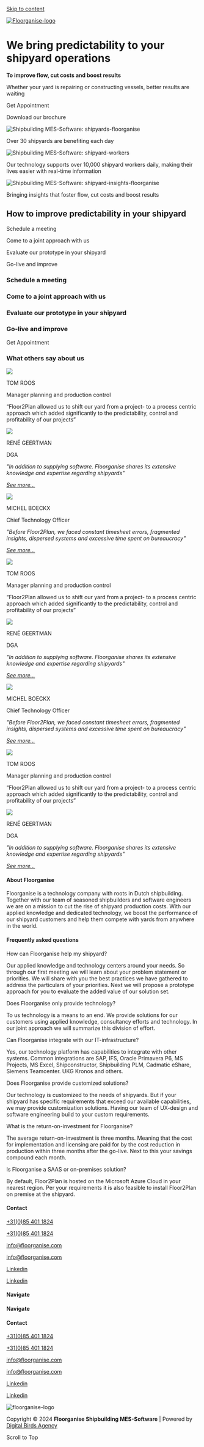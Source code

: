 [Skip to content](https://www.floorganise.com/#content "Skip to content")

[![Floorganise-logo](https://www.floorganise.com/wp-content/uploads/2024/07/Logo-FLOORGANISE_Mesa-de-trabajo-1.svg)](https://www.floorganise.com/)

# We bring predictability    to your shipyard operations

**To improve flow, cut costs and boost results**

Whether your yard is repairing or constructing vessels, better results are waiting

Get Appointment

Download our brochure

![Shipbuilding MES-Software: shipyards-floorganise](https://www.floorganise.com/wp-content/uploads/2024/10/shipyards-floorganise.png)

Over 30 shipyards are benefiting each day

![Shipbuilding MES-Software: shipyard-workers](https://www.floorganise.com/wp-content/uploads/2024/10/shipyard-workers.png)

Our technology supports over 10,000 shipyard workers daily, making their lives easier with real-time information

![Shipbuilding MES-Software: shipyard-insights-floorganise](https://www.floorganise.com/wp-content/uploads/2024/10/shipyard-insights-floorganise.svg)

Bringing insights that foster flow, cut costs and boost results

## How to improve predictability in your shipyard

Schedule a meeting

Come to a joint approach with us

Evaluate our prototype in your shipyard

Go-live and improve

### Schedule a meeting

### Come to a joint approach with us

### Evaluate our prototype in your shipyard

### Go-live and improve

Get Appointment

### What others say about us

![](https://www.floorganise.com/wp-content/uploads/2024/10/royal-IHC-floorganise.png)

TOM ROOS

Manager planning and production control

“Floor2Plan allowed us to shift our yard from a project- to a process centric approach which added significantly to the predictability, control and profitability of our projects”

![](https://www.floorganise.com/wp-content/uploads/2024/10/Scheepswerf-Geertman.png)

RENÉ GEERTMAN

DGA

_"In addition to supplying software. Floorganise shares its extensive knowledge and expertise regarding shipyards"_

_[See more...](https://www.youtube.com/watch?v=HUJL_1BHjWU)_

![](https://www.floorganise.com/wp-content/uploads/2025/02/Logo-clients-13-1.png)

MICHEL BOECKX

Chief Technology Officer

_"Before Floor2Plan, we faced constant timesheet errors, fragmented insights, dispersed systems and excessive time spent on bureaucracy"_

_[See more...](https://www.floorganise.com/testimonial-michel-boeckx/)_

![](https://www.floorganise.com/wp-content/uploads/2024/10/royal-IHC-floorganise.png)

TOM ROOS

Manager planning and production control

“Floor2Plan allowed us to shift our yard from a project- to a process centric approach which added significantly to the predictability, control and profitability of our projects”

![](https://www.floorganise.com/wp-content/uploads/2024/10/Scheepswerf-Geertman.png)

RENÉ GEERTMAN

DGA

_"In addition to supplying software. Floorganise shares its extensive knowledge and expertise regarding shipyards"_

_[See more...](https://www.youtube.com/watch?v=HUJL_1BHjWU)_

![](https://www.floorganise.com/wp-content/uploads/2025/02/Logo-clients-13-1.png)

MICHEL BOECKX

Chief Technology Officer

_"Before Floor2Plan, we faced constant timesheet errors, fragmented insights, dispersed systems and excessive time spent on bureaucracy"_

_[See more...](https://www.floorganise.com/testimonial-michel-boeckx/)_

![](https://www.floorganise.com/wp-content/uploads/2024/10/royal-IHC-floorganise.png)

TOM ROOS

Manager planning and production control

“Floor2Plan allowed us to shift our yard from a project- to a process centric approach which added significantly to the predictability, control and profitability of our projects”

![](https://www.floorganise.com/wp-content/uploads/2024/10/Scheepswerf-Geertman.png)

RENÉ GEERTMAN

DGA

_"In addition to supplying software. Floorganise shares its extensive knowledge and expertise regarding shipyards"_

_[See more...](https://www.youtube.com/watch?v=HUJL_1BHjWU)_

#### About Floorganise

Floorganise is a technology company with roots in Dutch shipbuilding. Together with our team of seasoned shipbuilders and software engineers we are on a mission to cut the rise of shipyard production costs. With our applied knowledge and dedicated technology, we boost the performance of our shipyard customers and help them compete with yards from anywhere in the world.

#### Frequently asked questions

How can Floorganise help my shipyard?

Our applied knowledge and technology centers around your needs. So through our first meeting we will learn about your problem statement or priorities. We will share with you the best practices we have gathered to address the particulars of your priorities. Next we will propose a prototype approach for you to evaluate the added value of our solution set.

Does Floorganise only provide technology?

To us technology is a means to an end. We provide solutions for our customers using applied knowledge, consultancy efforts and technology. In our joint approach we will summarize this division of effort.

Can Floorganise integrate with our IT-infrastructure?

Yes, our technology platform has capabilities to integrate with other systems. Common integrations are SAP, IFS, Oracle Primavera P6, MS Projects, MS Excel, Shipconstructor, Shipbuilding PLM, Cadmatic eShare, Siemens Teamcenter. UKG Kronos and others.

Does Floorganise provide customized solutions?

Our technology is customized to the needs of shipyards. But if your shipyard has specific requirements that exceed our available capabilities, we may provide customization solutions. Having our team of UX-design and software engineering build to your custom requirements.

What is the return-on-investment for Floorganise?

The average return-on-investment is three months. Meaning that the cost for implementation and licensing are paid for by the cost reduction in production within three months after the go-live. Next to this your savings compound each month.

Is Floorganise a SAAS or on-premises solution?

By default, Floor2Plan is hosted on the Microsoft Azure Cloud in your nearest region. Per your requirements it is also feasible to install Floor2Plan on premise at the shipyard.

#### Contact

[+31(0)85 401 1824](tel:+31(0)854011824)

[+31(0)85 401 1824](tel:+31(0)854011824)

[info@floorganise.com](mailto:info@floorganise.com)

[info@floorganise.com](mailto:info@floorganise.com)

[Linkedin](https://www.linkedin.com/company/floorganise/)

[Linkedin](https://www.linkedin.com/company/floorganise/)

#### Navigate

#### Navigate

#### Contact

[+31(0)85 401 1824](tel:+31(0)854011824)

[+31(0)85 401 1824](tel:+31(0)854011824)

[info@floorganise.com](mailto:info@floorganise.com)

[info@floorganise.com](mailto:info@floorganise.com)

[Linkedin](https://www.linkedin.com/company/floorganise/)

[Linkedin](https://www.linkedin.com/company/floorganise/)

![floorganise-logo](https://www.floorganise.com/wp-content/uploads/2024/07/floorganise-logo-1.svg)

Copyright © 2024 **Floorganise Shipbuilding MES-Software** \| Powered by [Digital Birds Agency](https://digitalbirdsagency.com/)

Scroll to Top